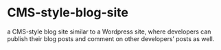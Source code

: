 # CMS-style-blog-site
a CMS-style blog site similar to a Wordpress site, where developers can publish their blog posts and comment on other developers’ posts as well.
